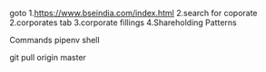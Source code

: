 goto 
1.https://www.bseindia.com/index.html
2.search for coporate
2.corporates tab
3.corporate fillings
4.Shareholding Patterns

Commands
pipenv shell

git pull origin master